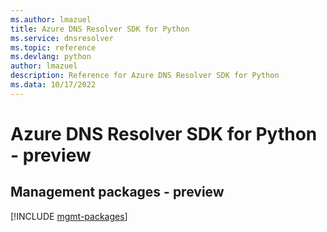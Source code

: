 ```yaml
---
ms.author: lmazuel
title: Azure DNS Resolver SDK for Python
ms.service: dnsresolver
ms.topic: reference
ms.devlang: python
author: lmazuel
description: Reference for Azure DNS Resolver SDK for Python
ms.data: 10/17/2022
---
```

# Azure DNS Resolver SDK for Python - preview

## Management packages - preview
[!INCLUDE [mgmt-packages](dns-resolver-mgmt-index.md)]